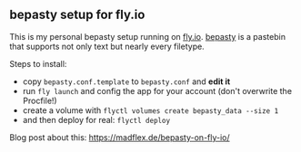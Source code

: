 ## bepasty setup for fly.io

This is my personal bepasty setup running on [fly.io](https://fly.io).
[bepasty](https://github.com/bepasty/bepasty-server) is a pastebin that supports not only text but nearly every filetype.

Steps to install:
- copy ``bepasty.conf.template`` to ``bepasty.conf`` and **edit it**
- run ``fly launch`` and config the app for your account (don't overwrite the Procfile!)
- create a volume with ``flyctl volumes create bepasty_data --size 1``
- and then deploy for real: ``flyctl deploy``


Blog post about this: <https://madflex.de/bepasty-on-fly-io/>
